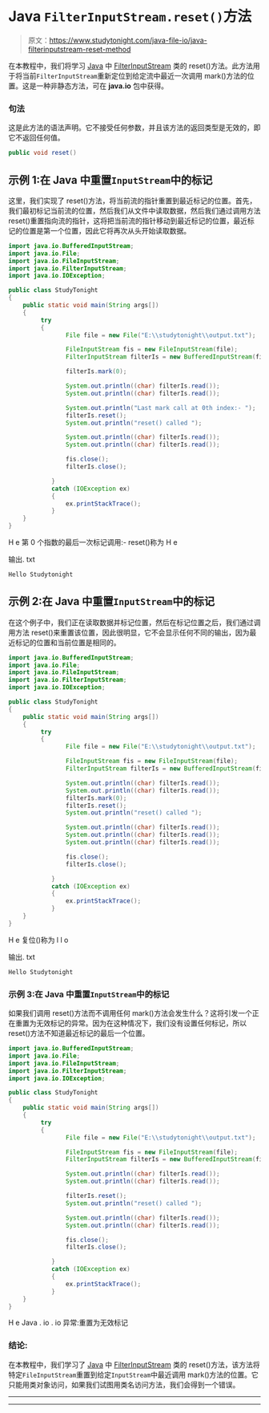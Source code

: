 # Java `FilterInputStream.reset()`方法

> 原文：<https://www.studytonight.com/java-file-io/java-filterinputstream-reset-method>

在本教程中，我们将学习 [Java](https://www.studytonight.com/java/) 中 [FilterInputStream](https://www.studytonight.com/java-file-io/java-filterinputstream-class) 类的 reset()方法。此方法用于将当前`FilterInputStream`重新定位到给定流中最近一次调用 mark()方法的位置。这是一种非静态方法，可在 **java.io** 包中获得。

### 句法

这是此方法的语法声明。它不接受任何参数，并且该方法的返回类型是无效的，即它不返回任何值。

```java
public void reset()
```

## 示例 1:在 Java 中重置`InputStream`中的标记

这里，我们实现了 reset()方法，将当前流的指针重置到最近标记的位置。首先，我们最初标记当前流的位置，然后我们从文件中读取数据，然后我们通过调用方法 reset()重置指向流的指针，这将把当前流的指针移动到最近标记的位置，最近标记的位置是第一个位置，因此它将再次从头开始读取数据。

```java
import java.io.BufferedInputStream;
import java.io.File;
import java.io.FileInputStream;
import java.io.FilterInputStream;
import java.io.IOException;

public class StudyTonight
{
	public static void main(String args[])
	{
		 try
		 {			 
	            File file = new File("E:\\studytonight\\output.txt");

	            FileInputStream fis = new FileInputStream(file);
	            FilterInputStream filterIs = new BufferedInputStream(fis);	 

	            filterIs.mark(0);

	            System.out.println((char) filterIs.read());
	            System.out.println((char) filterIs.read());

	            System.out.println("Last mark call at 0th index:- ");
	            filterIs.reset();
	            System.out.println("reset() called ");

	            System.out.println((char) filterIs.read());
	            System.out.println((char) filterIs.read());

	            fis.close();
	            filterIs.close();

	        } 
		 	catch (IOException ex) 
		 	{
	            ex.printStackTrace();
	        }
	}
}
```

H
e
第 0 个指数的最后一次标记调用:-
reset()称为
H
e

输出. txt

```java
Hello Studytonight
```

## 示例 2:在 Java 中重置`InputStream`中的标记

在这个例子中，我们正在读取数据并标记位置，然后在标记位置之后，我们通过调用方法 reset()来重置该位置，因此很明显，它不会显示任何不同的输出，因为最近标记的位置和当前位置是相同的。

```java
import java.io.BufferedInputStream;
import java.io.File;
import java.io.FileInputStream;
import java.io.FilterInputStream;
import java.io.IOException;

public class StudyTonight
{
	public static void main(String args[])
	{
		 try
		 {			 
	            File file = new File("E:\\studytonight\\output.txt");

	            FileInputStream fis = new FileInputStream(file);
	            FilterInputStream filterIs = new BufferedInputStream(fis);	 	           

	            System.out.println((char) filterIs.read());
	            System.out.println((char) filterIs.read());
	            filterIs.mark(0);
	            filterIs.reset();
	            System.out.println("reset() called ");

	            System.out.println((char) filterIs.read());
	            System.out.println((char) filterIs.read());
	            System.out.println((char) filterIs.read());

	            fis.close();
	            filterIs.close();

	        } 
		 	catch (IOException ex) 
		 	{
	            ex.printStackTrace();
	        }
	}
}
```

H
e
复位()称为
l
l
o

输出. txt

```java
Hello Studytonight
```

### 示例 3:在 Java 中重置`InputStream`中的标记

如果我们调用 reset()方法而不调用任何 mark()方法会发生什么？这将引发一个正在重置为无效标记的异常。因为在这种情况下，我们没有设置任何标记，所以 reset()方法不知道最近标记的最后一个位置。

```java
import java.io.BufferedInputStream;
import java.io.File;
import java.io.FileInputStream;
import java.io.FilterInputStream;
import java.io.IOException;

public class StudyTonight
{
	public static void main(String args[])
	{
		 try
		 {			 
	            File file = new File("E:\\studytonight\\output.txt");

	            FileInputStream fis = new FileInputStream(file);
	            FilterInputStream filterIs = new BufferedInputStream(fis);	 

	            System.out.println((char) filterIs.read());
	            System.out.println((char) filterIs.read());

	            filterIs.reset();
	            System.out.println("reset() called ");

	            System.out.println((char) filterIs.read());
	            System.out.println((char) filterIs.read());

	            fis.close();
	            filterIs.close();

	        } 
		 	catch (IOException ex) 
		 	{
	            ex.printStackTrace();
	        }
	}
}
```

H
e
Java . io . io 异常:重置为无效标记

### 结论:

在本教程中，我们学习了 [Java](https://www.studytonight.com/java/) 中 [FilterInputStream](https://www.studytonight.com/java-file-io/java-filterinputstream-class) 类的 reset()方法，该方法将特定`FileInputStream`重置到给定`InputStream`中最近调用 mark()方法的位置。它只能用类对象访问，如果我们试图用类名访问方法，我们会得到一个错误。

* * *

* * *